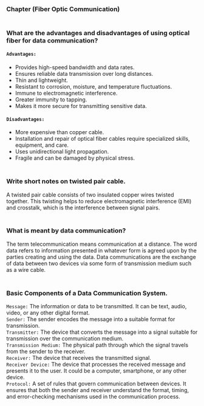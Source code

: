 ### Chapter  (Fiber Optic Communication)

### **<br/>What are the advantages and disadvantages of using optical fiber for data communication?**
#### `Advantages:`<br/>
  - Provides high-speed bandwidth and data rates.
  - Ensures reliable data transmission over long distances.
  - Thin and lightweight.
  - Resistant to corrosion, moisture, and temperature fluctuations.
  - Immune to electromagnetic interference.
  - Greater immunity to tapping.
  - Makes it more secure for transmitting sensitive data.

#### `Disadvantages:`<br/>
  - More expensive than copper cable.
  - Installation and repair of optical fiber cables require specialized skills, equipment, and care.
  - Uses unidirectional light propagation.
  - Fragile and can be damaged by physical stress.

### **<br/>Write short notes on twisted pair cable.**
A twisted pair cable consists of two insulated copper wires twisted together. This twisting helps to reduce electromagnetic interference (EMI) and crosstalk, which is the interference between signal pairs.<br/>


### **<br/>What is meant by data communication?**
The term telecommunication means communication at a distance. The word data refers to information presented in whatever form is agreed upon by the parties creating and using the data. Data communications are the exchange of data between two devices via some form of transmission medium such as a wire cable. 

### **<br/>Basic Components of a Data Communication System.**
`Message:`
The information or data to be transmitted. It can be text, audio, video, or any other digital format.<br/>
`Sender:`
The sender encodes the message into a suitable format for transmission.<br/>
`Transmitter:`
The device that converts the message into a signal suitable for transmission over the communication medium.<br/>
`Transmission Medium:`
The physical path through which the signal travels from the sender to the receiver.<br/>
`Receiver:`
The device that receives the transmitted signal.<br/>
`Receiver Device:`
The device that processes the received message and presents it to the user. It could be a computer, smartphone, or any other device.<br/>
`Protocol:`
A set of rules that govern communication between devices. It ensures that both the sender and receiver understand the format, timing, and error-checking mechanisms used in the communication process.<br/>








